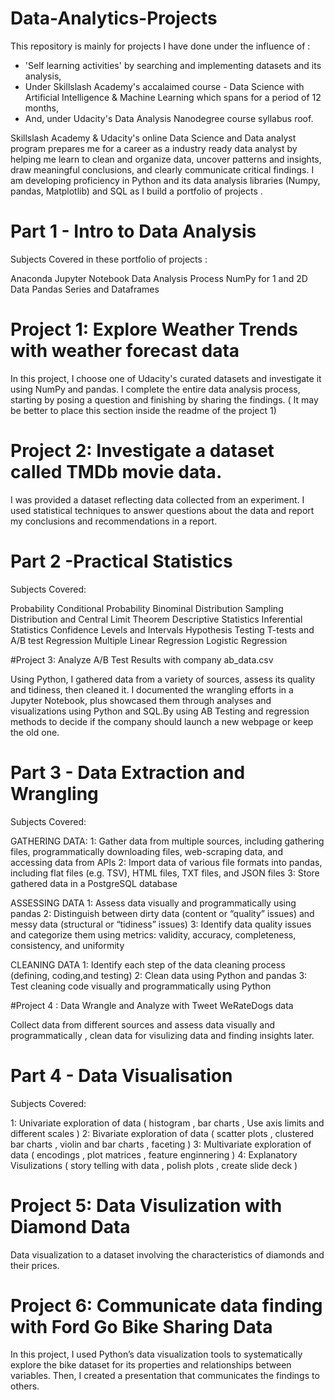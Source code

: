 # Data-Analytics-Projects

This repository is mainly for projects I have done under the influence of :
* 'Self learning activities' by searching and implementing datasets and its analysis, 
* Under Skillslash Academy's accalaimed course - Data Science with Artificial Intelligence & Machine Learning which spans for a period of 12 months,
* And, under Udacity's Data Analysis Nanodegree course syllabus roof.

Skillslash Academy & Udacity's online Data Science and Data analyst program prepares me for a career as a industry ready data analyst by helping me learn to clean and organize data, uncover patterns and insights, draw meaningful conclusions, and clearly communicate critical findings. I am developing proficiency in Python and its data analysis libraries (Numpy, pandas, Matplotlib) and SQL as I build a portfolio of projects .

# Part 1 - Intro to Data Analysis

Subjects Covered in these portfolio of projects :

Anaconda
Jupyter Notebook
Data Analysis Process
NumPy for 1 and 2D Data
Pandas Series and Dataframes

# Project 1: Explore Weather Trends with weather forecast data

In this project, I choose one of Udacity's curated datasets and investigate it using NumPy and pandas. I complete the entire data analysis process, starting by posing a question and finishing by sharing the findings. ( It may be better to place this section inside the readme of the project 1)

# Project 2: Investigate a dataset called TMDb movie data.

I was provided a dataset reflecting data collected from an experiment. I used statistical techniques to answer questions about the data and report my conclusions and recommendations in a report.

# Part 2 -Practical Statistics

Subjects Covered:

Probability
Conditional Probability
Binominal Distribution
Sampling Distribution and Central Limit Theorem
Descriptive Statistics
Inferential Statistics
Confidence Levels and Intervals
Hypothesis Testing
T-tests and A/B test
Regression
Multiple Linear Regression
Logistic Regression

#Project 3: Analyze A/B Test Results with company ab_data.csv

Using Python, I gathered data from a variety of sources, assess its quality and tidiness, then cleaned it. I documented the wrangling efforts in a Jupyter Notebook, plus showcased them through analyses and visualizations using Python and SQL.By using AB Testing and regression methods to decide if the company should launch a new webpage or keep the old one.

# Part 3 - Data Extraction and Wrangling

Subjects Covered:

GATHERING DATA:
1: Gather data from multiple sources, including gathering files, programmatically downloading files, web-scraping data, and accessing data from APIs
2: Import data of various file formats into pandas, including flat files (e.g. TSV), HTML files, TXT files, and JSON files
3: Store gathered data in a PostgreSQL database

ASSESSING DATA
1: Assess data visually and programmatically using pandas
2: Distinguish between dirty data (content or “quality” issues) and messy data (structural or “tidiness” issues)
3: Identify data quality issues and categorize them using metrics: validity, accuracy, completeness, consistency, and uniformity

CLEANING DATA
1: Identify each step of the data cleaning process (defining, coding,and testing)
2: Clean data using Python and pandas
3: Test cleaning code visually and programmatically using Python

#Project 4 : Data Wrangle and Analyze with Tweet WeRateDogs data

Collect data from different sources and assess data visually and programmatically , clean data for visulizing data and finding insights later.

# Part 4 - Data Visualisation

Subjects Covered:

1: Univariate exploration of data ( histogram , bar charts , Use axis limits and different scales )
2: Bivariate exploration of data ( scatter plots , clustered bar charts , violin and bar charts , faceting )
3: Multivariate exploration of data ( encodings , plot matrices , feature enginnering )
4: Explanatory Visulizations ( story telling with data , polish plots , create slide deck )

# Project 5: Data Visulization with Diamond Data

Data visualization to a dataset involving the characteristics of diamonds and their prices.

# Project 6: Communicate data finding with Ford Go Bike Sharing Data

In this project, I used Python’s data visualization tools to systematically explore the bike dataset for its properties and relationships between variables. Then, I created a presentation that communicates the findings to others.
